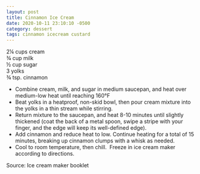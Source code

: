 ```yaml
---
layout: post
title: Cinnamon Ice Cream
date: 2020-10-11 23:10:10 -0500
category: dessert
tags: cinnamon icecream custard
---
```

2¼ cups cream  
¾ cup milk  
½ cup sugar  
3 yolks  
¾ tsp. cinnamon  

  * Combine cream, milk, and sugar in medium saucepan, and heat over medium-low heat until reaching 160°F
  * Beat yolks in a heatproof, non-skid bowl, then pour cream mixture into the yolks in a thin stream while stirring.
  * Return mixture to the saucepan, and heat 8-10 minutes until slightly thickened (coat the back of a metal spoon, swipe a stripe with your finger, and the edge will keep its well-defined edge).
  * Add cinnamon and reduce heat to low. Continue heating for a total of 15 minutes, breaking up cinnamon clumps with a whisk as needed.
  * Cool to room temperature, then chill.  Freeze in ice cream maker according to directions.

Source: Ice cream maker booklet  
